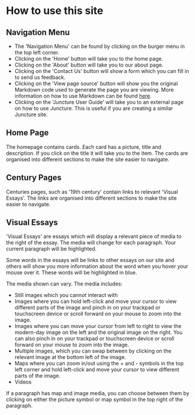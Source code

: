 <param ve-config 
       title="Kent Maps Project: How to"
       layout="index">

# How to use this site

## Navigation Menu

- The 'Navigation Menu' can be found by clicking on the burger menu in the top left corner.
- Clicking on the 'Home' button will take you to the home page.
- Clicking on the 'About' button will take you to our about page.
- Clicking on the 'Contact Us' button will show a form which you can fill in to send us feedback.
- Clicking on the 'View page source' button will show you the original Markdown code used to generate the page you are viewing. More information on how to use Markdown can be found <a href = "https://www.markdownguide.org/getting-started/">here</a>.
- Clicking on the 'Juncture User Guide' will take you to an external page on how to use Juncture. This is useful if you are creating a similar Juncture site.

## Home Page

The homepage contains cards. Each card has a picture, title and description. If you click on the title it will take you to the item. The cards are organised into different sections to make the site easier to navigate.

## Century Pages

Centuries pages, such as '19th century' contain links to relevant 'Visual Essays'. The links are organised into different sections to make the site easier to navigate.

## Visual Essays

'Visual Essays' are essays which will display a relevant piece of media to the right of the essay. The media will change for each paragraph. Your current paragraph will be highlighted.

Some words in the essays will be links to other essays on our site and others will show you more information about the word when you hover your mouse over it. These words will be highlighted in blue.

The media shown can vary. The media includes: 

- Still images which you cannot interact with
- Images where you can hold left-click and move your cursor to view different parts of the image and pinch in on your trackpad or touchscreen device or scroll forward on your mouse to zoom into the image.
- Images where you can move your cursor from left to right to view the modern-day image on the left and the original image on the right. You can also pinch in on your trackpad or touchscreen device or scroll forward on your mouse to zoom into the image.
- Multiple images, which you can swap between by clicking on the relevant image at the bottom left of the image.
- Maps where you can zoom in/out using the + and - symbols in the top left corner and hold left-click and move your cursor to view different parts of the image.
- Videos

If a paragraph has map and image media, you can choose between them by clicking on either the picture symbol or map symbol in the top right of the paragraph.

